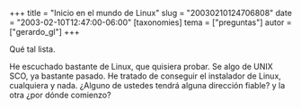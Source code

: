 +++
title = "Inicio en el mundo de Linux"
slug = "20030210124706808"
date = "2003-02-10T12:47:00-06:00"
[taxonomies]
tema = ["preguntas"]
autor = ["gerardo_gl"]
+++

Qué tal lista.

He escuchado bastante de Linux, que quisiera probar. Se algo de UNIX
SCO, ya bastante pasado. He tratado de conseguir el instalador de Linux,
cualquiera y nada. ¿Alguno de ustedes tendrá alguna dirección fiable? y
la otra ¿por dónde comienzo?

